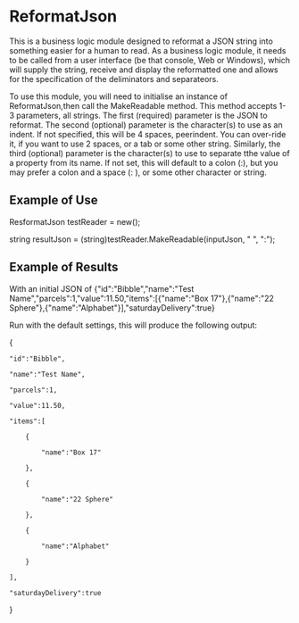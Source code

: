 # ReformatJson
This is a business logic module designed to reformat a JSON string into something easier for a human to read. As a business logic module, it needs to be called from a user interface (be that console, Web or Windows), which will supply the string, receive and display the reformatted one and allows for the specification of the deliminators and separateors.

To use this module, you will need to initialise an instance of ReformatJson,then call the MakeReadable method. This method accepts 1-3 parameters, all strings. The first (required) parameter is the JSON to reformat. The second (optional) parameter is the character(s) to use as an indent. If not specified, this will be 4 spaces, peerindent. You can over-ride it, if you want to use 2 spaces, or a tab or some other string. Similarly, the third (optional) parameter is the character(s) to use to separate tthe value of a property from its name. If not set, this will default to a colon (:), but you may prefer a colon and a space (: ), or some other character or string. 

## Example of Use
ResformatJson testReader = new();

string  resultJson = (string)testReader.MakeReadable(inputJson, "    ", ":");

## Example of Results
With an initial JSON of {"id":"Bibble","name":"Test Name","parcels":1,"value":11.50,"items":[{"name":"Box 17"},{"name":"22 Sphere"},{"name":"Alphabet"}],"saturdayDelivery":true}

Run with the default settings, this will produce the following output:

{

    "id":"Bibble",
    
    "name":"Test Name",
    
    "parcels":1,
    
    "value":11.50,
    
    "items":[
    
        {
        
            "name":"Box 17"
            
        },
        
        {
        
            "name":"22 Sphere"
            
        },
        
        {
        
            "name":"Alphabet"
            
        }
        
    ],
    
    "saturdayDelivery":true
    
}
